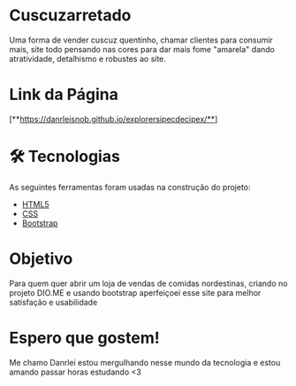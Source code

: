 # Cuscuzarretado

Uma forma de vender cuscuz quentinho, chamar clientes para consumir mais, site todo pensando nas cores para dar mais fome "amarela" dando atratividade, detalhismo e  robustes ao site.

# Link da Página

[**https://danrleisnob.github.io/explorersipecdecipex/**]

# 🛠 Tecnologias

As seguintes ferramentas foram usadas na construção do projeto:

- [HTML5](<https://html.spec.whatwg.org/multipage/>)
- [CSS](<https://www.css3.com/>)
- [Bootstrap](<https://getbootstrap.com/>)


# Objetivo 

Para quem quer abrir um loja de vendas de comidas nordestinas, criando no projeto DIO.ME e usando bootstrap aperfeiçoei esse site para melhor satisfação e usabilidade

# Espero que gostem!

Me chamo Danrlei estou mergulhando nesse mundo da tecnologia e estou amando passar horas estudando <3 
